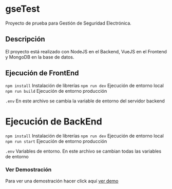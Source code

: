 # gseTest
 Proyecto de prueba para Gestión de Seguridad Electrónica.
## Descripción
 El proyecto está realizado con NodeJS en el Backend, VueJS en el Frontend y MongoDB en la base de datos.
 
## Ejecución de FrontEnd
 `npm install` Instalación de librerías
 `npm run dev` Ejecución de entorno local
 `npm run build` Ejecución de entorno producción
 
 `.env` En este archivo se cambia la variable de entorno del servidor backend

# Ejecución de BackEnd
 `npm install` Instalación de librerías
 `npm run dev` Ejecución de entorno local
 `npm run start` Ejecución de entorno producción
 
 `.env` Variables de entorno. En este archivo se cambian todas las variables de entorno
 
### Ver Demostración

 Para ver una demostración hacer click aquí [ver demo](https://extraordinary-tulumba-828185.netlify.app/)
